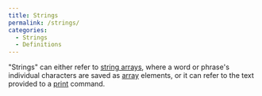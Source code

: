 ```yaml
---
title: Strings
permalink: /strings/
categories: 
  - Strings
  - Definitions
---
```


"Strings" can either refer to [string arrays](string_arrays),
where a word or phrase's individual characters are saved as
[array](array) elements, or it can refer to the text provided
to a [print](print) command.
